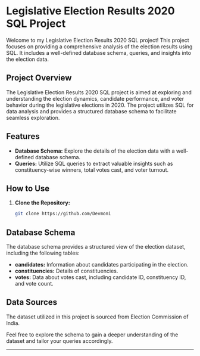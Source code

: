 # Legislative Election Results 2020 SQL Project

Welcome to my Legislative Election Results 2020 SQL project! This project focuses on providing a comprehensive analysis of the election results using SQL. It includes a well-defined database schema, queries, and insights into the election data.

## Project Overview

The Legislative Election Results 2020 SQL project is aimed at exploring and understanding the election dynamics, candidate performance, and voter behavior during the legislative elections in 2020. The project utilizes SQL for data analysis and provides a structured database schema to facilitate seamless exploration.

## Features

- **Database Schema:** Explore the details of the election data with a well-defined database schema.
- **Queries:** Utilize SQL queries to extract valuable insights such as constituency-wise winners, total votes cast, and voter turnout.

## How to Use

1. **Clone the Repository:**
   ```bash
   git clone https://github.com/Devmoni

## Database Schema

The database schema provides a structured view of the election dataset, including the following tables:

- **candidates:** Information about candidates participating in the election.
- **constituencies:** Details of constituencies.
- **votes:** Data about votes cast, including candidate ID, constituency ID, and vote count.

## Data Sources

The dataset utilized in this project is sourced from Election Commission of India.

Feel free to explore the schema to gain a deeper understanding of the dataset and tailor your queries accordingly.



---
